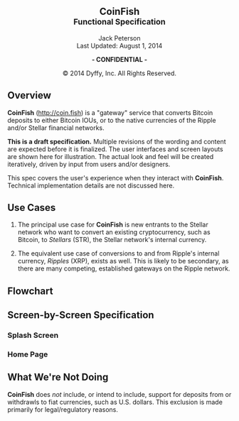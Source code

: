 <center><h2>CoinFish<br /><small>Functional Specification</small></h2>

Jack Peterson<br />
Last Updated: August 1, 2014

**- CONFIDENTIAL -**

&copy; 2014 Dyffy, Inc.  All Rights Reserved.</center>

## Overview

**CoinFish** (<http://coin.fish>) is a "gateway" service that converts Bitcoin deposits to either Bitcoin IOUs, or to the native currencies of the Ripple and/or Stellar financial networks.

**This is a draft specification.**  Multiple revisions of the wording and content are expected before it is finalized.  The user interfaces and screen layouts are shown here for illustration.  The actual look and feel will be created iteratively, driven by input from users and/or designers.

This spec covers the user's experience when they interact with **CoinFish**.  Technical implementation details are not discussed here.

## Use Cases

1. The principal use case for **CoinFish** is new entrants to the Stellar network who want to convert an existing cryptocurrency, such as Bitcoin, to *Stellars* (STR), the Stellar network's internal currency.

2. The equivalent use case of conversions to and from Ripple's internal currency, *Ripples* (XRP), exists as well.  This is likely to be secondary, as there are many competing, established gateways on the Ripple network.

## Flowchart

## Screen-by-Screen Specification

### Splash Screen

### Home Page

## What We're Not Doing

**CoinFish** does *not* include, or intend to include, support for deposits from or withdrawls to fiat currencies, such as U.S. dollars.  This exclusion is made primarily for legal/regulatory reasons.


